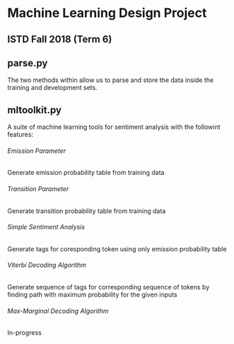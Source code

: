 # Machine Learning Design Project  
## ISTD Fall 2018 (Term 6)
  
## parse.py
The two methods within allow us to parse and store the data inside the training and development sets.  
  
## mltoolkit.py
A suite of machine learning tools for sentiment analysis with the followint features:

###### Emission Parameter
Generate emission probability table from training data

###### Transition Parameter
Generate transition probability table from training data

###### Simple Sentiment Analysis
Generate tags for coresponding token using only emission probability table

###### Viterbi Decoding Algorithm
Generate sequence of tags for corresponding sequence of tokens by finding path with maximum probability for the given inputs

###### Max-Marginal Decoding Algorithm
In-progress

